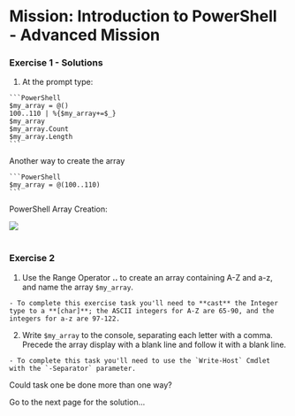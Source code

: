 # Mission: Introduction to PowerShell - Advanced Mission

### Exercise 1 - Solutions

  1. At the prompt type:

    ```PowerShell
    $my_array = @()
    100..110 | %{$my_array+=$_}
    $my_array
    $my_array.Count
    $my_array.Length
    ```

  Another way to create the array

    ```PowerShell
    $my_array = @(100..110)
    ```

  PowerShell Array Creation:

  <!--![](assets/images/image-02.jpg)<br/><br/>-->

  ![](/posts/files/dne-dcip-introduction-to-powershell-mission-02-v01/assets/images/image-02.jpg)<br/><br/>

### Exercise 2

  1. Use the Range Operator **..** to create an array containing A-Z and a-z, and name the array `$my_array`.

    - To complete this exercise task you'll need to **cast** the Integer type to a **[char]**; the ASCII integers for A-Z are 65-90, and the integers for a-z are 97-122.

  2. Write `$my_array` to the console, separating each letter with a comma. Precede the array display with a blank line and follow it with a blank line.

    - To complete this task you'll need to use the `Write-Host` Cmdlet with the `-Separator` parameter.

Could task one be done more than one way?

Go to the next page for the solution...

